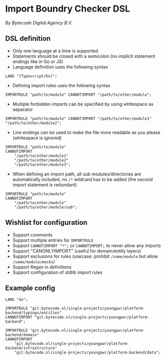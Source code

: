 # Import Boundry Checker DSL

_By Bytecode Digital Agency B.V._

## DSL definition

* Only one language at a time is supported
* Statements should be closed with a semicolon (no implicit statement endings like in Go or JS)
* Language definition uses the following syntax

```
LANG "[Typescript/Go]";
```

* Defining import rules uses the following syntax

```
IMPORTRULE "path/to/module" CANNOTIMPORT "/path/to/other/module";
```

* Multiple forbidden imports can be specified by using whitespace as separator

```
IMPORTRULE "path/to/module" CANNOTIMPORT "/path/to/other/module1" "/path/to/other/module2";
```
* Line endings can be used to make the file more readable as you please (whitespace is ignored)

```
IMPORTRULE "path/to/module"
CANNOTIMPORT
    "/path/to/other/module1"
    "/path/to/other/module2"
    "/path/to/other/module3";
```

* When defining an import path, all sub modules/directories are automatically included, no `/*` wildcard has to be added (the second import statement is redundant)

```
IMPORTRULE "path/to/module"
CANNOTIMPORT
    "/path/to/other/module"
    "/path/to/other/module/sub";
```

## Wishlist for configuration

* Support comments
* Support multiple entries for `IMPORTRULE`
* Support `CANNOTIMPORT "*";` or `CANNOTIMPORT;` to never allow any imports
* Support "CANONLYIMPORT" (useful for domain/entity layers)
* Support exclusions for rules (usecase: prohibit `/some/module` but allow `/some/module/mocks`)
* Support Regex in definitions
* Support configuration of stdlib import rules

## Example config

```
LANG "Go";

IMPORTRULE "git.bytecode.nl/single-projects/youngpwr/platform-backend/typings/entities"
CANNOTIMPORT "git.bytecode.nl/single-projects/youngpwr/platform-backend";

IMPORTRULE "git.bytecode.nl/single-projects/youngpwr/platform-backend/domain"
CANNOTIMPORT
    "git.bytecode.nl/single-projects/youngpwr/platform-backend/infrastructure"
    "git.bytecode.nl/single-projects/youngpwr/platform-backend/data";
```
